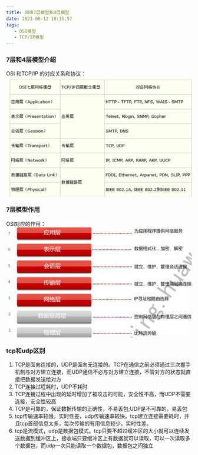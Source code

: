 ```yaml
---
title: 网络7层模型和4层模型
date: 2021-08-12 10:15:57
tags:
   - OSI模型
   - TCP/IP模型
---
```


### 7层和4层模型介绍
OSI 和TCP/IP 的对应关系和协议：
<img src="/img/osi.jpeg" height = "auto" align=center />


### 7层模型作用
OSI对应的作用：
<img src="/img/osi1.jpeg" height = "auto" align=center />


### tcp和udp区别
1. TCP是面向连接的，UDP是面向无连接的。TCP在通信之前必须通过三次握手机制与对方建立连接，而UDP通信不必与对方建立连接，不管对方的状态就直接把数据发送给对方 
1. TCP连接过程耗时，UDP不耗时 
1. TCP连接过程中出现的延时增加了被攻击的可能，安全性不高，而UDP不需要连接，安全性较高 
1. TCP是可靠的，保证数据传输的正确性，不易丢包;UDP是不可靠的，易丢包 
1. tcp传输速率较慢，实时性差，udp传输速率较快。tcp建立连接需要耗时，并且tcp首部信息太多，每次传输的有用信息较少，实时性差。 
1. tcp是流模式，udp是数据包模式。tcp只要不超过缓冲区的大小就可以连续发送数据到缓冲区上，接收端只要缓冲区上有数据就可以读取，可以一次读取多个数据包，而udp一次只能读取一个数据包，数据包之间独立